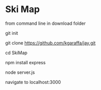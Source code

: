 # Ski Map

from command line in download folder

git init

git clone https://github.com/kgaraffa/jay.git

cd SkiMap

npm install express

node server.js

navigate to localhost:3000
